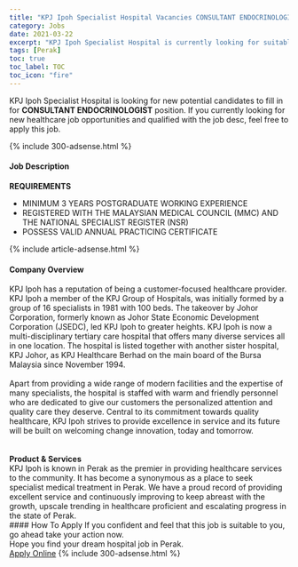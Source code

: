 ```yaml
---
title: "KPJ Ipoh Specialist Hospital Vacancies CONSULTANT ENDOCRINOLOGIST" 
category: Jobs 
date: 2021-03-22 
excerpt: "KPJ Ipoh Specialist Hospital is currently looking for suitable person to fill in the CONSULTANT ENDOCRINOLOGIST which positioned at Perak" 
tags: [Perak] 
toc: true 
toc_label: TOC 
toc_icon: "fire" 
--- 
```


<p>KPJ Ipoh Specialist Hospital is looking for new potential candidates to fill in for <b>CONSULTANT ENDOCRINOLOGIST</b> position. If you currently looking for new healthcare job opportunities and qualified with the job desc, feel free to apply this job.
</p>{% include 300-adsense.html %} 
<div><div><h4>Job Description</h4></div><div><div><span><div><div><strong>REQUIREMENTS</strong></div><ul><li>MINIMUM 3 YEARS POSTGRADUATE WORKING EXPERIENCE</li><li>REGISTERED WITH THE MALAYSIAN MEDICAL COUNCIL (MMC) AND THE NATIONAL SPECIALIST REGISTER (NSR)</li><li>POSSESS VALID ANNUAL PRACTICING CERTIFICATE</li></ul></div></span></div></div></div> 
{% include article-adsense.html %} 
<div><div><h4>Company Overview</h4></div><div><div><span><div><div>
<div>
		KPJ Ipoh has a reputation of being a customer-focused healthcare provider. KPJ Ipoh a member of the KPJ Group of Hospitals, was initially formed by a group of 16 specialists in 1981 with 100 beds. The takeover by Johor Corporation, formerly known as Johor State Economic Development Corporation (JSEDC), led KPJ Ipoh to greater heights. KPJ Ipoh is now a multi-disciplinary tertiary care hospital that offers many diverse services all in one location. The hospital is listed together with another sister hospital, KPJ Johor, as KPJ Healthcare Berhad on the main board of the&#160;Bursa Malaysia&#160;since November 1994.<br>
<br>
		Apart from providing a wide range of modern facilities and the expertise of many specialists, the hospital is staffed with warm and friendly personnel who are dedicated to give our customers the personalized attention and quality care they deserve. Central to its commitment towards quality healthcare, KPJ Ipoh strives to provide excellence in service and its future will be built on welcoming change innovation, today and tomorrow.<br>
<br>
		&#160;</div>
</div>
<div>
<strong>Product &amp; Services</strong></div>
<div>
<div>
		KPJ Ipoh is known in Perak as the premier in providing healthcare services to the community. It has become a synonymous as a place to seek specialist medical treatment in Perak. We have a proud record of providing excellent service and continuously improving to keep abreast with the growth, upscale trending in healthcare proficient and escalating progress in the state of Perak.</div>
</div></div></span></div></div></div> 
#### How To Apply 
If you confident and feel that this job is suitable to you, go ahead take your action now. <br/> 
Hope you find your dream hospital job in Perak. <br/> 
<a href="https://www.jobstreet.com.my/en/job/consultant-endocrinologist-4505487?jobId=jobstreet-my-job-4505487" class="btn btn--warning" target="_blank" rel="nofollow noopenner">Apply Online</a> 
{% include 300-adsense.html %} 